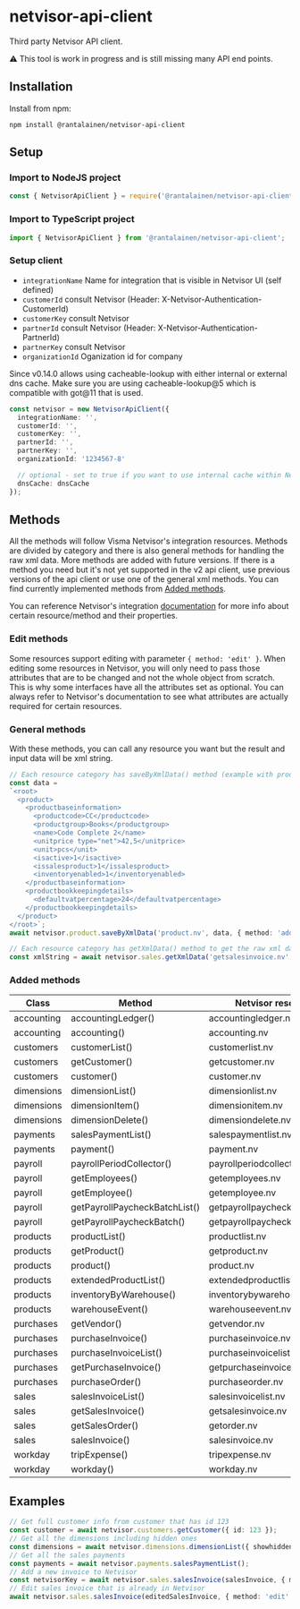 # netvisor-api-client

Third party Netvisor API client.

:warning: This tool is work in progress and is still missing many API end points.

## Installation

Install from npm:

```
npm install @rantalainen/netvisor-api-client
```

## Setup

### Import to NodeJS project

```js
const { NetvisorApiClient } = require('@rantalainen/netvisor-api-client');
```

### Import to TypeScript project

```ts
import { NetvisorApiClient } from '@rantalainen/netvisor-api-client';
```

### Setup client

- `integrationName` Name for integration that is visible in Netvisor UI (self defined)
- `customerId` consult Netvisor (Header: X-Netvisor-Authentication-CustomerId)
- `customerKey` consult Netvisor
- `partnerId` consult Netvisor (Header: X-Netvisor-Authentication-PartnerId)
- `partnerKey` consult Netvisor
- `organizationId` Oganization id for company

Since v0.14.0 allows using cacheable-lookup with either internal or external dns cache. Make sure you are using cacheable-lookup@5 which is compatible with got@11 that is used.

```ts
const netvisor = new NetvisorApiClient({
  integrationName: '',
  customerId: '',
  customerKey: '',
  partnerId: '',
  partnerKey: '',
  organizationId: '1234567-8'

  // optional - set to true if you want to use internal cache within Netvisor API Client
  dnsCache: dnsCache
});
```

## Methods

All the methods will follow Visma Netvisor's integration resources. Methods are divided by category and there is also general methods for handling the raw xml data. More methods are added with future versions. If there is a method you need but it's not yet supported in the v2 api client, use previous versions of the api client or use one of the general xml methods. You can find currently implemented methods from [Added methods](#added-methods).

You can reference Netvisor's integration [documentation](https://support.netvisor.fi/en/support/solutions/77000205228) for more info about certain resource/method and their properties.

### Edit methods

Some resources support editing with parameter `{ method: 'edit' }`. When editing some resources in Netvisor, you will only need to pass those attributes that are to be changed and not the whole object from scratch. This is why some interfaces have all the attributes set as optional. You can always refer to Netvisor's documentation to see what attributes are actually required for certain resources.

### General methods

With these methods, you can call any resource you want but the result and input data will be xml string.

```ts
// Each resource category has saveByXmlData() method (example with product)
const data =
`<root>
  <product>
    <productbaseinformation>
      <productcode>CC</productcode>
      <productgroup>Books</productgroup>
      <name>Code Complete 2</name>
      <unitprice type="net">42,5</unitprice>
      <unit>pcs</unit>
      <isactive>1</isactive>
      <issalesproduct>1</issalesproduct>
      <inventoryenabled>1</inventoryenabled>
    </productbaseinformation>
    <productbookkeepingdetails>
      <defaultvatpercentage>24</defaultvatpercentage>
    </productbookkeepingdetails>
  </product>
</root>`;
await netvisor.product.saveByXmlData('product.nv', data, { method: 'add' });

// Each resource category has getXmlData() method to get the raw xml data as a string (example with sales invoice)
const xmlString = await netvisor.sales.getXmlData('getsalesinvoice.nv', { netvisorkey: '123', showcommentlines: '1' });
```

### Added methods

| Class         | Method                        | Netvisor resource              | Added    |
|---------------|-------------------------------|--------------------------------|----------|
| accounting    | accountingLedger()            | accountingledger.nv            | 2.1.0    |
| accounting    | accounting()                  | accounting.nv                  | 2.1.0    |
| customers     | customerList()                | customerlist.nv                | 2.0.0    |
| customers     | getCustomer()                 | getcustomer.nv                 | 2.0.0    |
| customers     | customer()                    | customer.nv                    | 2.0.0    |
| dimensions    | dimensionList()               | dimensionlist.nv               | 2.0.0    |
| dimensions    | dimensionItem()               | dimensionitem.nv               | 2.1.0    |
| dimensions    | dimensionDelete()             | dimensiondelete.nv             | 2.1.0    |
| payments      | salesPaymentList()            | salespaymentlist.nv            | 2.0.0    |
| payments      | payment()                     | payment.nv                     | 2.2.0    |
| payroll       | payrollPeriodCollector()      | payrollperiodcollector.nv      | 2.2.0    |
| payroll       | getEmployees()                | getemployees.nv                | 2.3.0    |
| payroll       | getEmployee()                 | getemployee.nv                 | 2.3.0    |
| payroll       | getPayrollPaycheckBatchList() | getpayrollpaycheckbatchlist.nv | 2.3.0    |
| payroll       | getPayrollPaycheckBatch()     | getpayrollpaycheckbatch.nv     | 2.3.0    |
| products      | productList()                 | productlist.nv                 | 2.1.0    |
| products      | getProduct()                  | getproduct.nv                  | 2.1.0    |
| products      | product()                     | product.nv                     | 2.1.0    |
| products      | extendedProductList()         | extendedproductlist.nv         | 2.1.0    |
| products      | inventoryByWarehouse()        | inventorybywarehouse.nv        | 2.2.0    |
| products      | warehouseEvent()              | warehouseevent.nv              | 2.2.0    |
| purchases     | getVendor()                   | getvendor.nv                   | 2.2.0    |
| purchases     | purchaseInvoice()             | purchaseinvoice.nv             | 2.2.0    |
| purchases     | purchaseInvoiceList()         | purchaseinvoicelist.nv         | 2.3.0    |
| purchases     | getPurchaseInvoice()          | getpurchaseinvoice.nv          | 2.3.0    |
| purchases     | purchaseOrder()               | purchaseorder.nv               | 2.3.0    |
| sales         | salesInvoiceList()            | salesinvoicelist.nv            | 2.0.0    |
| sales         | getSalesInvoice()             | getsalesinvoice.nv             | 2.0.0    |
| sales         | getSalesOrder()               | getorder.nv                    | 2.0.1    |
| sales         | salesInvoice()                | salesinvoice.nv                | 2.0.0    |
| workday       | tripExpense()                 | tripexpense.nv                 | 2.2.0    |
| workday       | workday()                     | workday.nv                     | 2.2.0    |


## Examples
```ts
// Get full customer info from customer that has id 123
const customer = await netvisor.customers.getCustomer({ id: 123 });
// Get all the dimensions including hidden ones
const dimensions = await netvisor.dimensions.dimensionList({ showhidden: 1 });
// Get all the sales payments
const payments = await netvisor.payments.salesPaymentList();
// Add a new invoice to Netvisor
const netvisorKey = await netvisor.sales.salesInvoice(salesInvoice, { method: 'add' });
// Edit sales invoice that is already in Netvisor
await netvisor.sales.salesInvoice(editedSalesInvoice, { method: 'edit', id: 123 });
```
